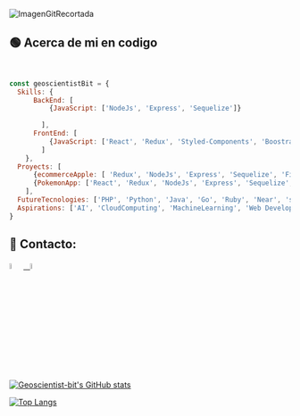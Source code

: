 

![ImagenGitRecortada](https://user-images.githubusercontent.com/83843516/154182064-b74ecc93-f4a9-4d14-b49a-70f3427a1c68.jpg)



## 🟢 Acerca de mi en codigo
```javascript


const geoscientistBit = {
  Skills: {
      BackEnd: [
          {JavaScript: ['NodeJs', 'Express', 'Sequelize']}
          
        ],
      FrontEnd: [
          {JavaScript: ['React', 'Redux', 'Styled-Components', 'Boostrap', 'HTML', 'CSS']}
        ]
    },
  Proyects: [
      {ecommerceApple: [ 'Redux', 'NodeJs', 'Express', 'Sequelize', 'FireBase', 'chatboot', ]},
      {PokemonApp: ['React', 'Redux', 'NodeJs', 'Express', 'Sequelize', 'PostgreSQL']}
    ],
  FutureTecnologies: ['PHP', 'Python', 'Java', 'Go', 'Ruby', 'Near', 'solidity'],
  Aspirations: ['AI', 'CloudComputing', 'MachineLearning', 'Web Development']
}
```


## :paperclip: Contacto:
<span >
<a href="https://www.linkedin.com/in/jhon-edison-muñoz-banguero/" ><img width="5%" src="https://user-images.githubusercontent.com/83843516/154183416-a908877b-cd94-4cc4-9bca-94bed4c40e10.png"> &nbsp;
<a href="mailto:geosof03@gmail.com" ><img width="5%" src="https://user-images.githubusercontent.com/83843516/154182884-b0ab10cd-8bdf-4154-bdf6-ce8018d6a2bf.png">
</span>

![Geoscientist-bit's GitHub stats](https://github-readme-stats.vercel.app/api?username=geoscientist-bit&show_icons=true&theme=radical)
  
  [![Top Langs](https://github-readme-stats.vercel.app/api/top-langs/?username=geoscientist-bit&layout=compact&theme=radical)](https://github.com/anuraghazra/github-readme-stats)

<!--
**Geoscientist-bit/Geoscientist-bit** is a ✨ _special_ ✨ repository because its `README.md` (this file) appears on your GitHub profile.

Here are some ideas to get you started:

- 🔭 I’m currently working on ...
- 🌱 I’m currently learning ...
- 👯 I’m looking to collaborate on ...
- 🤔 I’m looking for help with ...
- 💬 Ask me about ...
- 📫 How to reach me: ...
- 😄 Pronouns: ...
- ⚡ Fun fact: ...
-->
